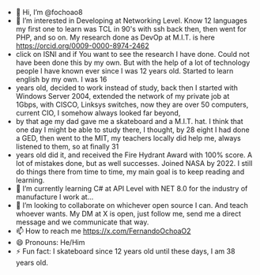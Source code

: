 - 👋 Hi, I’m @fochoao8
- 👀 I’m interested in Developing at Networking Level. Know 12 languages my first one to learn was TCL in 90's with ssh back then, then went for PHP, and so on. My research done as DevOp at M.I.T. is here https://orcid.org/0009-0000-8974-2462 
- click on ISNI and if You want to see the research I have done. Could not have been done this by my own. But with the help of a lot of technology people I have known ever since I was 12 years old. Started to learn english by my own. I was 16
- years old, decided to work instead of study, back then I started with Windows Server 2004, extended the network of my private job at 1Gbps, with CISCO, Linksys switches, now they are over 50 computers, current CIO, I somehow always looked far beyond,
- by that age my dad gave me a skateboard and a M.I.T. hat. I think that one day I might be able to study there, I thought, by 28 eight I had done a GED, then went to the MIT, my teachers locally did help me, always listened to them, so at finally 31
- years old did it, and received the Fire Hydrant Award with 100% score. A lot of mistakes done, but as well successes. Joined NASA by 2022. I still do things there from time to time, my main goal is to keep reading and learning.
- 🌱 I’m currently learning C# at API Level with NET 8.0 for the industry of manufacture I work at...
- 💞️ I’m looking to collaborate on whichever open source I can. And teach whoever wants. My DM at X is open, just follow me, send me a direct message and we communicate that way.
- 📫 How to reach me https://x.com/FernandoOchoaO2
- 😄 Pronouns: He/Him
- ⚡ Fun fact: I skateboard since 12 years old until these days, I am 38 years old.

<!---
fochoao8/fochoao8 is a ✨ special ✨ repository because its `README.md` (this file) appears on your GitHub profile.
You can click the Preview link to take a look at your changes.
--->
